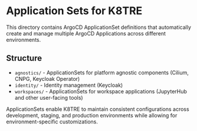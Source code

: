 # Application Sets for K8TRE

This directory contains ArgoCD ApplicationSet definitions that automatically create and manage multiple ArgoCD Applications across different environments.

## Structure

- `agnostics/` - ApplicationSets for platform agnostic components (Cilium, CNPG, Keycloak Operator)
- `identity/` - Identity management (Keycloak)
- `workspaces/` - ApplicationSets for workspace applications (JupyterHub and other user-facing tools)

ApplicationSets enable K8TRE to maintain consistent configurations across development, staging, and production environments while allowing for environment-specific customizations.